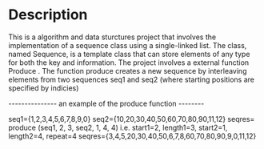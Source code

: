 ﻿# Description
 This is a algorithm and data sturctures project that involves the implementation of a sequence class using a single-linked list. The class,
 named Sequence, is a template class that can store elements of any type for both the key and information.
The project involves a external function Produce . The function produce creates a new sequence by interleaving elements from two sequences seq1 and seq2 (where starting positions are specified by indicies)

--------------- an example of the produce function --------


seq1={1,2,3,4,5,6,7,8,9,0} 
seq2={10,20,30,40,50,60,70,80,90,11,12}
seqres= produce (seq1, 2, 3, seq2, 1, 4, 4)
i.e. start1=2, length1=3, start2=1, length2=4, repeat=4
seqres={3,4,5,20,30,40,50,6,7,8,60,70,80,90,9,0,11,12}
